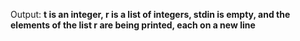 Output: **t is an integer, r is a list of integers, stdin is empty, and the elements of the list r are being printed, each on a new line**